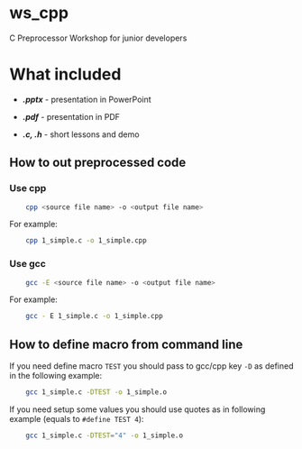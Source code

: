 # ws_cpp
C Preprocessor Workshop for junior developers

# What included

* ***.pptx*** - presentation in PowerPoint

* ***.pdf*** - presentation in PDF

* ***.c, .h*** - short lessons and demo

## How to out preprocessed code

### Use cpp

```bash
    cpp <source file name> -o <output file name>
```

For example:

```bash
    cpp 1_simple.c -o 1_simple.cpp
```

### Use gcc

```bash
    gcc -E <source file name> -o <output file name>
```

For example:

```bash
    gcc - E 1_simple.c -o 1_simple.cpp
```

## How to define macro from command line

If you need define macro ```TEST``` you should pass to gcc/cpp key ```-D``` as defined in the following example:

```bash
    gcc 1_simple.c -DTEST -o 1_simple.o
```

If you need setup some values you should use quotes as in following example (equals to ```#define TEST 4```):

```bash
    gcc 1_simple.c -DTEST="4" -o 1_simple.o
```
